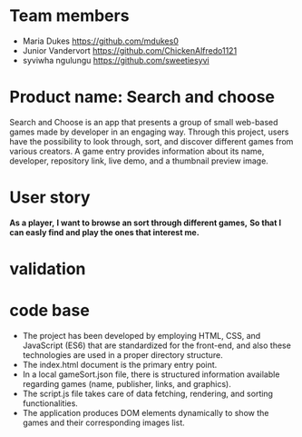 # Team members
- Maria Dukes https://github.com/mdukes0
- Junior Vandervort https://github.com/ChickenAlfredo1121
- syviwha ngulungu https://github.com/sweetiesyvi


# Product name: Search and choose

Search and Choose is an app that presents a group of small web-based games made by developer in an engaging way.
Through this project, users have the possibility to look through, sort, and discover different games from various creators.
A game entry provides information about its name, developer, repository link, live demo, and a thumbnail preview image.


# User story

**As a player,**
**I want to browse an sort through different games,**
**So that I can easly find and play the ones that interest me.**


# validation



# code base

- The project has been developed by employing HTML, CSS, and JavaScript (ES6) that are standardized for the front-end, and also these technologies are used in a proper directory structure.
- The index.html document is the primary entry point.
- In a local gameSort.json file, there is structured information available regarding games (name, publisher, links, and graphics).
- The script.js file takes care of data fetching, rendering, and sorting functionalities.
- The application produces DOM elements dynamically to show the games and their corresponding images list.

